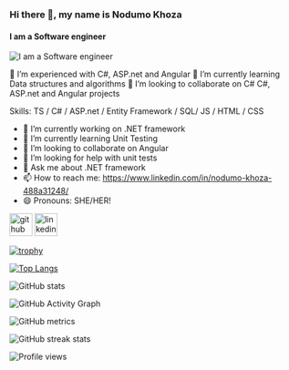 ### Hi there 👋, my name is Nodumo Khoza
#### I am a Software engineer
![I am a Software engineer](https://arturssmirnovs.github.io/github-profile-readme-generator/images/banner.png)

👀 I’m experienced with C#, ASP.net and Angular
🌱 I’m currently learning Data structures and algorithms 
💞️ I’m looking to collaborate on C# C#, ASP.net and Angular projects

Skills: TS / C# / ASP.net / Entity Framework / SQL/ JS / HTML / CSS

- 🔭 I’m currently working on .NET framework 
- 🌱 I’m currently learning Unit Testing 
- 👯 I’m looking to collaborate on Angular  
- 🤔 I’m looking for help with unit tests 
- 💬 Ask me about .NET framework 
- 📫 How to reach me: https://www.linkedin.com/in/nodumo-khoza-488a31248/ 
- 😄 Pronouns: SHE/HER! 


[<img src='https://cdn.jsdelivr.net/npm/simple-icons@3.0.1/icons/github.svg' alt='github' height='40'>](https://github.com/Nodumo-C-khoza)  [<img src='https://cdn.jsdelivr.net/npm/simple-icons@3.0.1/icons/linkedin.svg' alt='linkedin' height='40'>](https://www.linkedin.com/in/https://www.linkedin.com/in/nodumo-khoza-488a31248//)  

[![trophy](https://github-profile-trophy.vercel.app/?username=Nodumo-C-khoza)](https://github.com/ryo-ma/github-profile-trophy)

[![Top Langs](https://github-readme-stats.vercel.app/api/top-langs/?username=Nodumo-C-khoza)](https://github.com/anuraghazra/github-readme-stats)

![GitHub stats](https://github-readme-stats.vercel.app/api?username=Nodumo-C-khoza&show_icons=true&count_private=true)  

![GitHub Activity Graph](https://activity-graph.herokuapp.com/graph?username=Nodumo-C-khoza)  

![GitHub metrics](https://metrics.lecoq.io/Nodumo-C-khoza)  

![GitHub streak stats](https://streak-stats.demolab.com/?user=Nodumo-C-khoza)  

![Profile views](https://gpvc.arturio.dev/Nodumo-C-khoza)  
